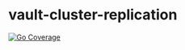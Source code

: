 # vault-cluster-replication

[![Go Coverage](https://github.com/maauso/vault-cluster-replication/wiki/coverage.svg)](https://raw.githack.com/wiki/maauso/vault-cluster-replication/coverage.html)